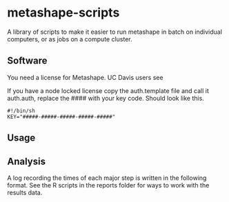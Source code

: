 # metashape-scripts

A library of scripts to make it easier to run metashape in batch on individual computers, or as jobs on a compute cluster.

## Software

You need a license for Metashape. UC Davis users see []()

If you have a node locked license copy the auth.template file and call it auth.auth, replace the #### with your key code.
Should look like this.

```
#!/bin/sh
KEY="#####-#####-#####-#####-#####"
```

## Usage



## Analysis

A log recording the times of each major step is written in the following format.
See the R scripts in the reports folder for ways to work with the results data.
